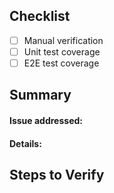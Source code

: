 ## Checklist
- [ ] Manual verification
- [ ] Unit test coverage
- [ ] E2E test coverage

## Summary
#### Issue addressed: 
<!-- INSERT ISSUE # / LINK HERE IF APPLICABLE -->

#### Details:
<!-- PROVIDE DETAILS ON WHAT THE CHANGE IS, WHY, AND HOW IF APPLICABLE -->

## Steps to Verify
<!-- PROVIDE INFORMATION ON HOW TO CHECK THIS ADDITION
For example, given a new button "Foo" in the dashboard:
1. Run `npm run dev`
2. Open localhost:3000 and navigate to a dashboard
3. Click the "Foo" button in corner
4. Observe the side effect
 -->